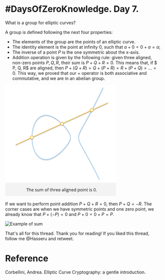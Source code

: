 # #DaysOfZeroKnowledge. Day 7.

What is a group for elliptic curves?

A group is defined following the next four properties:

- The elements of the group are the points of an elliptic curve.
- The identity element is the point at infinity 0, such that $a + 0 = 0 + a = a$;
- The inverse of a point $P$ is the one symmetric about the x-axis.
- Addition operation is given by the following rule: given three aligned, non-zero points $P, Q, R$, their sum is $P + Q + R = 0$. This means that, if 
$ P, Q, R$ are aligned, then $P+(Q+R)=Q+(P+R)=R+(P+Q) = ... =0$. This way, we proved that our $+$ operator is both associative and commutative, and we are in an abelian group.

![Sum of three aligned points](https://raw.githubusercontent.com/hasselalcala/DaysOfZeroKnowledge/main/images/ECC_2.png)

If we want to perform point addition $P + Q + R = 0$, then $P + Q = -R$. The corner cases are when we have symmetric points and one zero point, we already know that $P + (-P) = 0$ and $P + 0 = 0 + P = P$. 

![Example of sum](https://raw.githubusercontent.com/hasselalcala/DaysOfZeroKnowledge/main/images/ECC_3.png)
 
That's all for this thread. Thank you for reading! If you liked this thread, follow me @Hasseru and retweet.


# Reference
Corbellini, Andrea. Elliptic Curve Cryptography: a gentle introduction.
